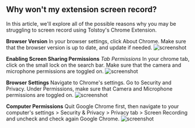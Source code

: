 ## Why won't my extension screen record?

In this article, we'll explore all of the possible reasons why you may be struggling to screen record using Tolstoy's Chrome Extension. 

**Browser Version**
In your browser settings, click About Chrome. Make sure that the browser version is up to date, and update if needed. 
![screenshot](https://downloads.intercomcdn.com/i/o/485028267/17e8fedd4818d4a130a7c2d2/image.png)

**Enabling Screen Sharing Permissions**
*Tab Permissions*
In your chrome tab, click on the small lock on the search bar. Make sure that the camera and microphone permissions are toggled on. 
![screenshot](https://downloads.intercomcdn.com/i/o/485007610/c0b9d0b9b8f254c977e71c84/image.png)

**Browser Settings**
Navigate to Chrome's settings. Go to Security and Privacy. Under Permissions, make sure that Camera and Microphone permissions are toggled on. 
![screenshot](https://downloads.intercomcdn.com/i/o/485007483/318e5f09ea1797ded7cf53aa/image.png)

**Computer Permissions**
Quit Google Chrome first, then navigate to your computer's settings > Security & Privacy > Privacy tab > Screen Recording and uncheck and check again Google Chrome. 
![screenshot](https://downloads.intercomcdn.com/i/o/485018092/0343e0b9d17302b0092aa9e7/image.png)

